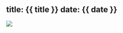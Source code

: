 title: {{ title }}
date: {{ date }}
---

![](https://raw.githubusercontent.com/haner199401/haner.blog/master/images/1-140225134Kb91.jpg)
<!--more-->